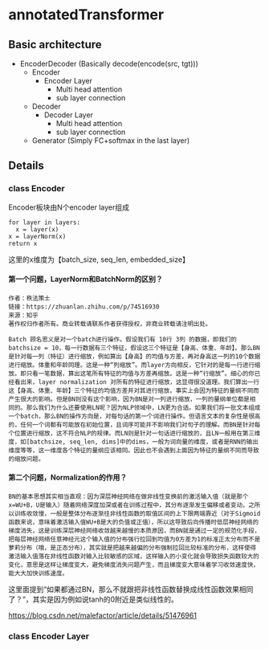 # annotatedTransformer
## Basic architecture
- EncoderDecoder (Basically decode(encode(src, tgt)))
  - Encoder
    - Encoder Layer
      - Multi head attention
      - sub layer connection
  - Decoder
    - Decoder Layer
      - Multi head attention
      - sub layer connection
  - Generator (Simply FC+softmax in the last layer)

## Details
### class Encoder
Encoder板块由N个encoder layer组成
```
for layer in layers:
  x = layer(x)
x = layerNorm(x)
return x 
```
这里的x维度为【batch_size, seq_len, embedded_size】

#### **第一个问题，LayerNorm和BatchNorm的区别？**
```
作者：秩法策士
链接：https://zhuanlan.zhihu.com/p/74516930
来源：知乎
著作权归作者所有。商业转载请联系作者获得授权，非商业转载请注明出处。

Batch 顾名思义是对一个batch进行操作。假设我们有 10行 3列 的数据，即我们的batchsize = 10，每一行数据有三个特征，假设这三个特征是【身高、体重、年龄】。那么BN是针对每一列（特征）进行缩放，例如算出【身高】的均值与方差，再对身高这一列的10个数据进行缩放。体重和年龄同理。这是一种“列缩放”。而layer方向相反，它针对的是每一行进行缩放。即只看一笔数据，算出这笔所有特征的均值与方差再缩放。这是一种“行缩放”。细心的你已经看出来，layer normalization 对所有的特征进行缩放，这显得很没道理。我们算出一行这【身高、体重、年龄】三个特征的均值方差并对其进行缩放，事实上会因为特征的量纲不同而产生很大的影响。但是BN则没有这个影响，因为BN是对一列进行缩放，一列的量纲单位都是相同的。那么我们为什么还要使用LN呢？因为NLP领域中，LN更为合适。如果我们将一批文本组成一个batch，那么BN的操作方向是，对每句话的第一个词进行操作。但语言文本的复杂性是很高的，任何一个词都有可能放在初始位置，且词序可能并不影响我们对句子的理解。而BN是针对每个位置进行缩放，这不符合NLP的规律。而LN则是针对一句话进行缩放的，且LN一般用在第三维度，如[batchsize, seq_len, dims]中的dims，一般为词向量的维度，或者是RNN的输出维度等等，这一维度各个特征的量纲应该相同。因此也不会遇到上面因为特征的量纲不同而导致的缩放问题。
```

#### **第二个问题，Normalization的作用？**
```
BN的基本思想其实相当直观：因为深层神经网络在做非线性变换前的激活输入值（就是那个x=WU+B，U是输入）随着网络深度加深或者在训练过程中，其分布逐渐发生偏移或者变动，之所以训练收敛慢，一般是整体分布逐渐往非线性函数的取值区间的上下限两端靠近（对于Sigmoid函数来说，意味着激活输入值WU+B是大的负值或正值），所以这导致后向传播时低层神经网络的梯度消失，这是训练深层神经网络收敛越来越慢的本质原因，而BN就是通过一定的规范化手段，把每层神经网络任意神经元这个输入值的分布强行拉回到均值为0方差为1的标准正太分布而不是萝莉分布（哦，是正态分布），其实就是把越来越偏的分布强制拉回比较标准的分布，这样使得激活输入值落在非线性函数对输入比较敏感的区域，这样输入的小变化就会导致损失函数较大的变化，意思是这样让梯度变大，避免梯度消失问题产生，而且梯度变大意味着学习收敛速度快，能大大加快训练速度。
```


这里面提到“如果都通过BN，那么不就跟把非线性函数替换成线性函数效果相同了？”，其实是因为例如说tanh的0附近是类似线性的。

https://blog.csdn.net/malefactor/article/details/51476961

### class Encoder Layer


